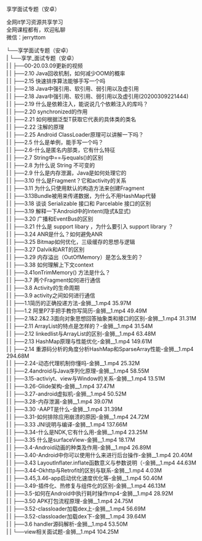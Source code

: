 享学面试专题（安卓）

全网it学习资源共享学习<br>全网课程都有，欢迎私聊<br>微信：jerryttom<br>

└──享学面试专题（安卓）<br> | └──享学_面试专题（安卓）<br> | | ├──00-20.03.09更新的视频<br> | | ├──2.10 Java回收机制，如何减少OOM的概率<br> | | ├──2.15 快速排序算法能够手写一个吗<br> | | ├──2.18 Java中强引用、软引用、弱引用以及虚引用<br> | | ├──2.18 Java中强引用、软引用、弱引用以及虚引用(20200309221444)<br> | | ├──2.19 什么是依赖注入，能说说几个依赖注入的库吗？<br> | | ├──2.20 synchronized的作用<br> | | ├──2.21 如何根据泛型T获取它代表的具体类的类名<br> | | ├──2.22 注解的原理<br> | | ├──2.25 Android ClassLoader原理可以讲解一下吗？<br> | | ├──2.5 什么是单例，能手写一个吗？<br> | | ├──2.6-什么是匿名内部类，它有什么特征<br> | | ├──2.7 String中==与equals()的区别<br> | | ├──2.8 为什么说 String 不可变的<br> | | ├──2.9 什么是内存泄漏，Java是如何处理它的<br> | | ├──3.10 什么是Fragment？它和activity的关系<br> | | ├──3.11 为什么只使用默认的构造方法来创建Fragment<br> | | ├──3.13Bundle被用来传递数据，为什么不用HashMap代替<br> | | ├──3.18 谈谈 Serializable 接口和 Parcelable 接口的区别<br> | | ├──3.19 解释一下Android中的Intent(隐式&amp;显式)<br> | | ├──3.20 广播和EventBus的区别<br> | | ├──3.21 什么是 support libary ，为什么要引入 support library ？<br> | | ├──3.24 ANR是什么？如何避免ANR<br> | | ├──3.25 Bitmap如何优化，三级缓存的思想与逻辑<br> | | ├──3.27 Dalvik和ART的区别<br> | | ├──3.29 内存溢出（OutOfMemory）是怎么发生的？<br> | | ├──3.38 如何理解上下文context<br> | | ├──3.41onTrimMemory() 方法是什么？<br> | | ├──3.7 两个Fragment如何进行通信<br> | | ├──3.8 Activity的生命周期<br> | | ├──3.9 activity之间如何进行通信<br> | | ├──1.1简历的正确投递方法-金狮__1.mp4 35.97M<br> | | ├──1.2 阿里P7手把手教你写简历-金狮__1.mp4 49.49M<br> | | ├──2.1&amp;2.2&amp;2.3面向对象思想回答抽象类和接口的区别-金狮__1.mp4 31.31M<br> | | ├──2.11 ArrayList的特点是怎样的？-金狮__1.mp4 31.54M<br> | | ├──2.12 linkedlist与ArrayList的区别-金狮__1.mp4 63.48M<br> | | ├──2.13 HashMap原理与性能优化-金狮__1.mp4 149.61M<br> | | ├──2.14 重源码分析的角度分析HashMap和SparseArray性能-金狮__1.mp4 294.68M<br> | | ├──2.24-动态代理机制你懂吗-金狮__1.mp4 25.32M<br> | | ├──2.4android与Java序列化原理-金狮__1.mp4 58.55M<br> | | ├──3.15-activiyt、view与Window的关系-金狮__1.mp4 13.51M<br> | | ├──3.26-Glide架构-金狮__1.mp4 37.47M<br> | | ├──3.27-android虚拟机-金狮__1.mp4 50.52M<br> | | ├──3.28-内存泄漏-金狮__1.mp4 39.07M<br> | | ├──3.30 -AAPT是什么-金狮__1.mp4 31.39M<br> | | ├──3.31-如何排除应用崩溃的原因-金狮__1.mp4 24.72M<br> | | ├──3.33 JNI说明与编译-金狮__1.mp4 137.66M<br> | | ├──3.34-什么是NDK,它有什么用-金狮__1.mp4 23.25M<br> | | ├──3.35 什么是surfaceView-金狮__1.mp4 18.17M<br> | | ├──3.4-Android动画的种类及作用-金狮__1.mp4 26.89M<br> | | ├──3.40-Android中你可以使用什么来进行后台操作-金狮__1.mp4 20.40M<br> | | ├──3.43 LayoutInflater.inflate函数意义与参数说明（-金狮__1.mp4 44.63M<br> | | ├──3.44-Okhttp与Retrofit的区别与联系-金狮__1.mp4 4.03M<br> | | ├──3.45,3.46-app启动优化速度优化等-金狮__1.mp4 50.40M<br> | | ├──3.49-插件化、热修复与组件化的区别-金狮__1.mp4 46.13M<br> | | ├──3.5-如何在Android中执行耗时操作mp4-金狮__1.mp4 28.92M<br> | | ├──3.50 APK打包流程原理-金狮__1.mp4 24.75M<br> | | ├──3.52-classloader加载dex上-金狮__1.mp4 56.69M<br> | | ├──3.52-classloader加载dex下-金狮__1.mp4 39.64M<br> | | ├──3.6 handler源码解析-金狮__1.mp4 53.50M<br> | | └──view相关面试题-金狮__1.mp4 104.25M